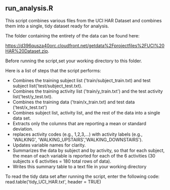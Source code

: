## run_analysis.R

This script combines various files from the UCI HAR Dataset and combines them 
into a single, tidy dataset ready for analysis.  

The folder containing the entirety of the data can be found here:

https://d396qusza40orc.cloudfront.net/getdata%2Fprojectfiles%2FUCI%20HAR%20Dataset.zip. 

Before running the script,set your working directory to this folder.

Here is a list of steps that the script performs:

  * Combines the training subject list ('train/subject_train.txt) and test subject list('test/subject_test.txt).
  * Combines the training activity list ('train/y_train.txt') and the test activity list('test/y_test.txt).
  * Combines the training data ('train/x_train.txt) and test data ('test/x_test.txt') 
  * Combines subject list, activity list, and the rest of the data into a single data set.
  * Extracts only the columns that are reporting a mean or standard deviation.
  * replaces activity codes (e.g., 1,2,3,...) with activity labels (e.g., 'WALKING', 'WALKING_UPSTAIRS','WALKING_DOWNSTAIRS').
  * Updates variable names for clarity.
  * Summarizes the data by subject and by activity, so that for each subject, the mean of each variable is reported for each of the 6 activities (30 subjects x 6 activities = 180 total rows of data).
  * Writes this summary table to a text file in your working directory

To read the tidy data set after running the script, enter the following code:
	read.table('tidy_UCI_HAR.txt', header = TRUE)
